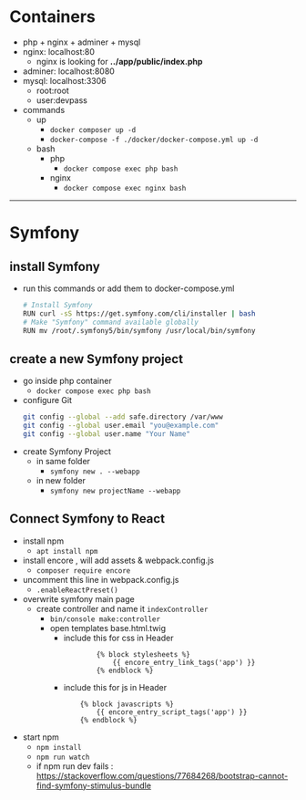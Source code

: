 # Containers
  * php + nginx + adminer + mysql
  * nginx: localhost:80
    * nginx is looking for **../app/public/index.php**
  * adminer: localhost:8080
  * mysql: localhost:3306
    * root:root
    * user:devpass
  * commands
    * up
      * `docker composer up -d`
      * `docker-compose -f ./docker/docker-compose.yml up -d`
    * bash
      * php
        * `docker compose exec php bash`
      * nginx
        * `docker compose exec nginx bash`
---
# Symfony
## install Symfony
  * run this commands or add them to docker-compose.yml
    ```bash
    # Install Symfony
    RUN curl -sS https://get.symfony.com/cli/installer | bash
    # Make "Symfony" command available globally
    RUN mv /root/.symfony5/bin/symfony /usr/local/bin/symfony
    ```
## create a new Symfony project
  * go inside php container
    * `docker compose exec php bash`
  * configure Git
    ```bash
    git config --global --add safe.directory /var/www
    git config --global user.email "you@example.com"
    git config --global user.name "Your Name"
    ```
  * create Symfony Project
    * in same folder
      * `symfony new . --webapp`
    * in new folder
      * `symfony new projectName --webapp`

## Connect Symfony to React
* install npm
  * `apt install npm`
* install encore , will add assets & webpack.config.js
  * `composer require encore`
* uncomment this line in webpack.config.js
  * `.enableReactPreset()`
* overwrite symfony main page
  * create controller and name it `indexController`
    * `bin/console make:controller`
    * open templates base.html.twig
      * include this for css in Header
        ```twig
                {% block stylesheets %}
                    {{ encore_entry_link_tags('app') }}
                {% endblock %}
          ```
      * include this for js in Header
        ```twig
            {% block javascripts %}
                {{ encore_entry_script_tags('app') }}
            {% endblock %}
          ```
* start npm
  * `npm install`
  * `npm run watch`
  * if npm run dev fails : https://stackoverflow.com/questions/77684268/bootstrap-cannot-find-symfony-stimulus-bundle
